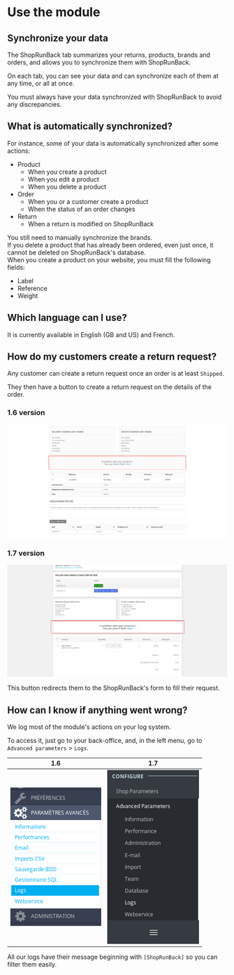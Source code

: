 # Use the module

## Synchronize your data

The ShopRunBack tab summarizes your returns, products, brands and orders, and allows you to synchronize them with ShopRunBack.

On each tab, you can see your data and can synchronize each of them at any time, or all at once.

You must always have your data synchronized with ShopRunBack to avoid any discrepancies.

## What is automatically synchronized?

For instance, some of your data is automatically synchronized after some actions:

- Product
  - When you create a product
  - When you edit a product
  - When you delete a product
- Order
  - When you or a customer create a product
  - When the status of an order changes
- Return
  - When a return is modified on ShopRunBack

<aside class="warning">
  You still need to manually synchronize the brands.
</aside>

<aside class="warning">
  If you delete a product that has already been ordered, even just once, it cannot be deleted on ShopRunBack's database.
</aside>

<aside class="warning">
  When you create a product on your website, you must fill the following fields:

  <ul>
    <li>Label</li>
    <li>Reference</li>
    <li>Weight</li>
  </ul>
</aside>

## Which language can I use?

It is currently available in English (GB and US) and French.

## How do my customers create a return request?

Any customer can create a return request once an order is at least `Shipped`.

They then have a button to create a return request on the details of the order.

### 1.6 version

<img src="../../images/prestashop/ps1.6.0.9_order-detail-return-request.png" />

### 1.7 version

<img src="../../images/prestashop/ps1.7.2.5_order-detail-return-request.png" />

This button redirects them to the ShopRunBack's form to fill their request.

## How can I know if anything went wrong?

We log most of the module's actions on your log system.

To access it, just go to your back-office, and, in the left menu, go to `Advanced parameters` > `Logs`.

| 1.6 | 1.7 |
|-|-|
| <img src="../../images/prestashop/ps1.6.0.9_left-menu-logs.png" /> | <img src="../../images/prestashop/ps1.7.2.5_left-menu-logs.png" /> |

All our logs have their message beginning with `[ShopRunBack]` so you can filter them easily.
